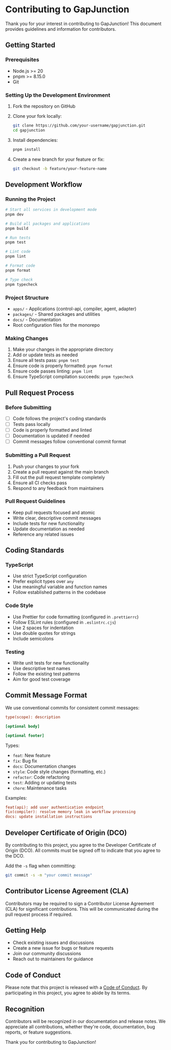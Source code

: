 # Contributing to GapJunction

Thank you for your interest in contributing to GapJunction! This document provides guidelines and information for contributors.

## Getting Started

### Prerequisites

- Node.js >= 20
- pnpm >= 8.15.0
- Git

### Setting Up the Development Environment

1. Fork the repository on GitHub
2. Clone your fork locally:

   ```bash
   git clone https://github.com/your-username/gapjunction.git
   cd gapjunction
   ```

3. Install dependencies:

   ```bash
   pnpm install
   ```

4. Create a new branch for your feature or fix:

   ```bash
   git checkout -b feature/your-feature-name
   ```

## Development Workflow

### Running the Project

```bash
# Start all services in development mode
pnpm dev

# Build all packages and applications
pnpm build

# Run tests
pnpm test

# Lint code
pnpm lint

# Format code
pnpm format

# Type check
pnpm typecheck
```

### Project Structure

- `apps/` - Applications (control-api, compiler, agent, adapter)
- `packages/` - Shared packages and utilities
- `docs/` - Documentation
- Root configuration files for the monorepo

### Making Changes

1. Make your changes in the appropriate directory
2. Add or update tests as needed
3. Ensure all tests pass: `pnpm test`
4. Ensure code is properly formatted: `pnpm format`
5. Ensure code passes linting: `pnpm lint`
6. Ensure TypeScript compilation succeeds: `pnpm typecheck`

## Pull Request Process

### Before Submitting

- [ ] Code follows the project's coding standards
- [ ] Tests pass locally
- [ ] Code is properly formatted and linted
- [ ] Documentation is updated if needed
- [ ] Commit messages follow conventional commit format

### Submitting a Pull Request

1. Push your changes to your fork
2. Create a pull request against the main branch
3. Fill out the pull request template completely
4. Ensure all CI checks pass
5. Respond to any feedback from maintainers

### Pull Request Guidelines

- Keep pull requests focused and atomic
- Write clear, descriptive commit messages
- Include tests for new functionality
- Update documentation as needed
- Reference any related issues

## Coding Standards

### TypeScript

- Use strict TypeScript configuration
- Prefer explicit types over `any`
- Use meaningful variable and function names
- Follow established patterns in the codebase

### Code Style

- Use Prettier for code formatting (configured in `.prettierrc`)
- Follow ESLint rules (configured in `.eslintrc.cjs`)
- Use 2 spaces for indentation
- Use double quotes for strings
- Include semicolons

### Testing

- Write unit tests for new functionality
- Use descriptive test names
- Follow the existing test patterns
- Aim for good test coverage

## Commit Message Format

We use conventional commits for consistent commit messages:

```ini
type(scope): description

[optional body]

[optional footer]
```

Types:

- `feat`: New feature
- `fix`: Bug fix
- `docs`: Documentation changes
- `style`: Code style changes (formatting, etc.)
- `refactor`: Code refactoring
- `test`: Adding or updating tests
- `chore`: Maintenance tasks

Examples:

```ini
feat(api): add user authentication endpoint
fix(compiler): resolve memory leak in workflow processing
docs: update installation instructions
```

## Developer Certificate of Origin (DCO)

By contributing to this project, you agree to the Developer Certificate of Origin (DCO). All commits must be signed off to indicate that you agree to the DCO.

Add the `-s` flag when committing:

```bash
git commit -s -m "your commit message"
```

## Contributor License Agreement (CLA)

Contributors may be required to sign a Contributor License Agreement (CLA) for significant contributions. This will be communicated during the pull request process if required.

## Getting Help

- Check existing issues and discussions
- Create a new issue for bugs or feature requests
- Join our community discussions
- Reach out to maintainers for guidance

## Code of Conduct

Please note that this project is released with a [Code of Conduct](CODE_OF_CONDUCT.md). By participating in this project, you agree to abide by its terms.

## Recognition

Contributors will be recognized in our documentation and release notes. We appreciate all contributions, whether they're code, documentation, bug reports, or feature suggestions.

Thank you for contributing to GapJunction!
